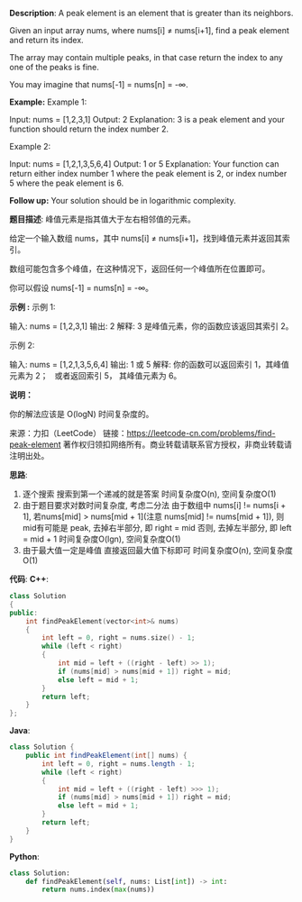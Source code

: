 __Description__:
A peak element is an element that is greater than its neighbors.

Given an input array nums, where nums[i] ≠ nums[i+1], find a peak element and return its index.

The array may contain multiple peaks, in that case return the index to any one of the peaks is fine.

You may imagine that nums[-1] = nums[n] = -∞.

__Example:__
Example 1:

Input: nums = [1,2,3,1]
Output: 2
Explanation: 3 is a peak element and your function should return the index number 2.

Example 2:

Input: nums = [1,2,1,3,5,6,4]
Output: 1 or 5 
Explanation: Your function can return either index number 1 where the peak element is 2, or index number 5 where the peak element is 6.

__Follow up:__
Your solution should be in logarithmic complexity.

__题目描述__:
峰值元素是指其值大于左右相邻值的元素。

给定一个输入数组 nums，其中 nums[i] ≠ nums[i+1]，找到峰值元素并返回其索引。

数组可能包含多个峰值，在这种情况下，返回任何一个峰值所在位置即可。

你可以假设 nums[-1] = nums[n] = -∞。

__示例 :__
示例 1:

输入: nums = [1,2,3,1]
输出: 2
解释: 3 是峰值元素，你的函数应该返回其索引 2。

示例 2:

输入: nums = [1,2,1,3,5,6,4]
输出: 1 或 5 
解释: 你的函数可以返回索引 1，其峰值元素为 2；
     或者返回索引 5， 其峰值元素为 6。

__说明：__

你的解法应该是 O(logN) 时间复杂度的。

来源：力扣（LeetCode）
链接：https://leetcode-cn.com/problems/find-peak-element
著作权归领扣网络所有。商业转载请联系官方授权，非商业转载请注明出处。

__思路__:
1. 逐个搜索
搜索到第一个递减的就是答案
时间复杂度O(n), 空间复杂度O(1)
2. 由于题目要求对数时间复杂度, 考虑二分法
由于数组中 nums[i] != nums[i + 1],
若nums[mid] > nums[mid + 1](注意 nums[mid] != nums[mid + 1]), 则 mid有可能是 peak, 去掉右半部分, 即 right = mid
否则, 去掉左半部分, 即 left = mid + 1
时间复杂度O(lgn), 空间复杂度O(1)
3. 由于最大值一定是峰值
直接返回最大值下标即可
时间复杂度O(n), 空间复杂度O(1)

__代码__:
__C++__:
```C++
class Solution 
{
public:
    int findPeakElement(vector<int>& nums) 
    {
        int left = 0, right = nums.size() - 1;
        while (left < right)
        {
            int mid = left + ((right - left) >> 1);
            if (nums[mid] > nums[mid + 1]) right = mid;
            else left = mid + 1;
        }
        return left;
    }
};
```

__Java__:
```Java
class Solution {
    public int findPeakElement(int[] nums) {
        int left = 0, right = nums.length - 1;
        while (left < right)
        {
            int mid = left + ((right - left) >>> 1);
            if (nums[mid] > nums[mid + 1]) right = mid;
            else left = mid + 1;
        }
        return left;
    }
}
```

__Python__:
```Python
class Solution:
    def findPeakElement(self, nums: List[int]) -> int:
        return nums.index(max(nums))
```